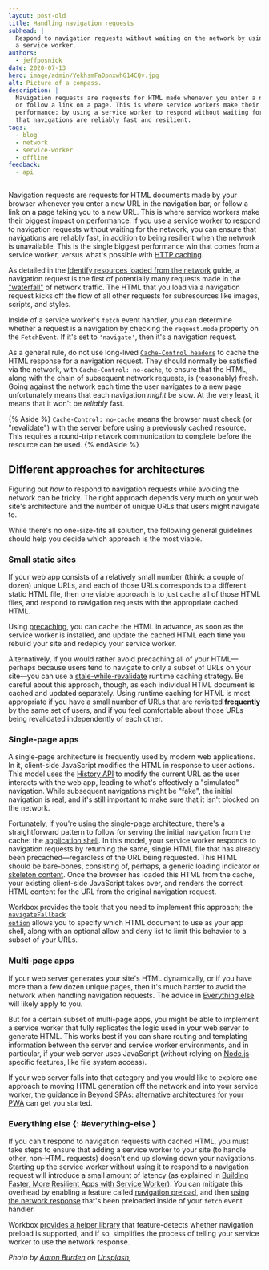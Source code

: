 ```yaml
---
layout: post-old
title: Handling navigation requests
subhead: |
  Respond to navigation requests without waiting on the network by using
  a service worker.
authors:
  - jeffposnick
date: 2020-07-13
hero: image/admin/YekhsmFaDpnxwhG14CQv.jpg
alt: Picture of a compass.
description: |
  Navigation requests are requests for HTML made whenever you enter a new URL in the navigation bar,
  or follow a link on a page. This is where service workers make their biggest impact on
  performance: by using a service worker to respond without waiting for the network, you can ensure
  that navigations are reliably fast and resilient.
tags:
  - blog
  - network
  - service-worker
  - offline
feedback:
  - api
---
```


Navigation requests are requests for HTML documents made by your browser whenever you enter a new
URL in the navigation bar, or follow a link on a page taking you to a new URL. This is where service
workers make their biggest impact on performance: if you use a service worker to respond to
navigation requests without waiting for the network, you can ensure that navigations are reliably
fast, in addition to being resilient when the network is unavailable. This is the single biggest
performance win that comes from a service worker, versus what's possible with [HTTP
caching](/http-cache/).

As detailed in the [Identify resources loaded from the
network](/identify-resources-via-network-panel/) guide, a navigation request is the first of
potentially many requests made in the
["waterfall"](https://developers.google.com/web/tools/chrome-devtools/network/reference#waterfall)
of network traffic. The HTML that you load via a navigation request kicks off the flow of all other
requests for subresources like images, scripts, and styles.

Inside of a service worker's `fetch` event handler, you can determine whether a request is a
navigation by checking the `request.mode` property on the `FetchEvent`. If it's set to `'navigate'`,
then it's a navigation request.

As a general rule, do not use long-lived <code>[Cache-Control headers](/http-cache/)</code> to cache
the HTML response for a navigation request. They should normally be satisfied via the network, with
<code>Cache-Control: no-cache</code>, to ensure that the HTML, along with the chain of subsequent
network requests, is (reasonably) fresh. Going against the network each time the user navigates to a
new page unfortunately means that each navigation <em>might</em> be slow. At the very least, it
means that it won't be <em>reliably</em> fast.

{% Aside %}
`Cache-Control: no-cache` means the browser must check (or "revalidate") with the server before
using a previously cached resource. This requires a round-trip network communication to complete
before the resource can be used.
{% endAside %}

## Different approaches for architectures

Figuring out _how_ to respond to navigation requests while avoiding the network can be tricky. The
right approach depends very much on your web site's architecture and the number of unique URLs that
users might navigate to.

While there's no one-size-fits all solution, the following general guidelines should help you decide
which approach is the most viable.

### Small static sites

If your web app consists of a relatively small number (think: a couple of dozen) unique URLs, and
each of those URLs corresponds to a different static HTML file, then one viable approach is to just
cache all of those HTML files, and respond to navigation requests with the appropriate cached HTML.

Using [precaching](/precache-with-workbox/), you can cache the HTML in advance, as soon as the
service worker is installed, and update the cached HTML each time you rebuild your site and redeploy
your service worker.

Alternatively, if you would rather avoid precaching all of your HTML—perhaps because users tend to
navigate to only a subset of URLs on your site—you can use a
[stale-while-revalidate](/runtime-caching-with-workbox/#stale-while-revalidate) runtime caching
strategy. Be careful about this approach, though, as each individual HTML document is cached and
updated separately. Using runtime caching for HTML is most appropriate if you have a small number of
URLs that are revisited **frequently** by the same set of users, and if you feel comfortable about
those URLs being revalidated independently of each other.


### Single-page apps

A single-page architecture is frequently used by modern web applications. In it, client-side
JavaScript modifies the HTML in response to user actions. This model uses the [History
API](https://developer.mozilla.org/docs/Web/API/History_API) to modify the current URL as the
user interacts with the web app, leading to what's effectively a "simulated" navigation. While
subsequent navigations might be "fake", the initial navigation is real, and it's still important to
make sure that it isn't blocked on the network.

Fortunately, if you're using the single-page architecture, there's a straightforward pattern to
follow for serving the initial navigation from the cache: the [application
shell](https://developers.google.com/web/fundamentals/architecture/app-shell). In this model, your
service worker responds to navigation requests by returning the same, single HTML file that has
already been precached—regardless of the URL being requested. This HTML should be bare-bones,
consisting of, perhaps, a generic loading indicator or [skeleton
content](https://css-tricks.com/building-skeleton-screens-css-custom-properties/). Once the browser
has loaded this HTML from the cache, your existing client-side JavaScript takes over, and renders
the correct HTML content for the URL from the original navigation request.

Workbox provides the tools that you need to implement this approach; the <code>[navigateFallback
option](https://developers.google.com/web/tools/workbox/reference-docs/latest/module-workbox-build#.generateSW)</code>
allows you to specify which HTML document to use as your app shell, along with an optional allow and
deny list to limit this behavior to a subset of your URLs.

### Multi-page apps

If your web server generates your site's HTML dynamically, or if you have more than a few dozen
unique pages,  then it's much harder to avoid the network when handling navigation requests. The
advice in [Everything else](#everything-else) will likely apply to you.

But for a certain subset of multi-page apps, you might be able to implement a service worker that
fully replicates the logic used in your web server to generate HTML. This works best if you can
share routing and templating information between the server and service worker environments, and in
particular, if your web server uses JavaScript (without relying on
[Node.js](https://nodejs.org)-specific features, like file system access).

If your web server falls into that category and you would like to explore one approach to moving
HTML generation off the network and into your service worker, the guidance in [Beyond SPAs:
alternative architectures for your
PWA](https://developers.google.com/web/updates/2018/05/beyond-spa) can get you started.

### Everything else {: #everything-else }

If you can't respond to navigation requests with cached HTML, you must take steps to ensure that
adding a service worker to your site (to handle other, non-HTML requests) doesn't end up slowing
down your navigations. Starting up the service worker without using it to respond to a navigation
request will introduce a small amount of latency (as explained in [Building Faster, More Resilient
Apps with Service Worker](https://youtu.be/25aCD5XL1Jk)). You can mitigate this overhead by enabling
a feature called [navigation
preload](https://developers.google.com/web/updates/2017/02/navigation-preload), and then [using the
network
response](https://developers.google.com/web/updates/2017/02/navigation-preload#using_the_preloaded_response)
that's been preloaded inside of your `fetch` event handler.

Workbox [provides a helper
library](https://developers.google.com/web/tools/workbox/modules/workbox-navigation-preload) that
feature-detects whether navigation preload is supported, and if so, simplifies the process of
telling your service worker to use the network response.

_<span>Photo by <a href="https://unsplash.com/@aaronburden?utm_source=unsplash&amp;utm_medium=referral&amp;utm_content=creditCopyText">Aaron Burden</a> on <a href="https://unsplash.com/s/photos/navigate?utm_source=unsplash&amp;utm_medium=referral&amp;utm_content=creditCopyText">Unsplash</a></span>,_
